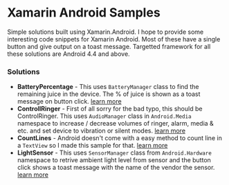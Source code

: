 # Xamarin Android Samples
Simple solutions built using Xamarin.Android. I hope to provide some interesting code snippets for Xamarin Android. Most of these have a single button and give output on a toast message. Targetted framework for all these solutions are Android 4.4 and above. 

### Solutions
* **BatteryPercentage** - This uses `BatteryManager` class to find the remaining juice in the device. The % of juice is shown as a toast message on button click. [learn more](https://programmium.wordpress.com/2014/12/15/get-android-device-battery-percentage-in-xamarin/)
* **ControllRinger** - First of all sorry for the bad typo, this should be ControlRinger. This uses `AudioManager` class in `Android.Media` namespace to increase / decrease volumes of ringer, alarm, media  & etc. and set device to vibration or silent modes. [learn more](https://programmium.wordpress.com/2014/12/15/audiomanager-in-xamarin-android/)
* **CountLines** - Android doesn't come with a easy method to count line in a <code>TextView</code> so I made this sample for that. [learn more](https://programmium.wordpress.com/2014/12/27/get-line-counts-of-a-textview-in-xamarin-android/)
* **LightSensor** - This uses `SensorManager` class from `Android.Hardware` namespace to retrive ambient light level from sensor and the button click shows a toast message with the name of the vendor the sensor. [learn more](https://programmium.wordpress.com/2015/01/09/retrieve-data-from-light-sensor-with-xamarin-android/)
